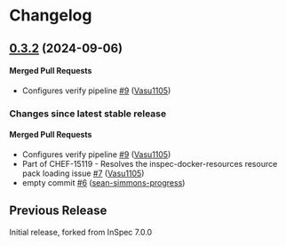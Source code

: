 # Changelog

<!-- latest_release 0.3.2 -->
## [0.3.2](https://github.com/inspec/inspec-docker-resources/tree/0.3.2) (2024-09-06)

#### Merged Pull Requests
- Configures verify pipeline [#9](https://github.com/inspec/inspec-docker-resources/pull/9) ([Vasu1105](https://github.com/Vasu1105))
<!-- latest_release -->

<!-- release_rollup -->
### Changes since latest stable release

#### Merged Pull Requests
- Configures verify pipeline [#9](https://github.com/inspec/inspec-docker-resources/pull/9) ([Vasu1105](https://github.com/Vasu1105)) <!-- 0.3.2 -->
- Part of CHEF-15119 - Resolves the inspec-docker-resources resource pack loading issue [#7](https://github.com/inspec/inspec-docker-resources/pull/7) ([Vasu1105](https://github.com/Vasu1105)) <!-- 0.3.1 -->
- empty commit [#6](https://github.com/inspec/inspec-docker-resources/pull/6) ([sean-simmons-progress](https://github.com/sean-simmons-progress)) <!-- 0.3.0 -->
<!-- release_rollup -->

<!-- latest_stable_release -->
<!-- latest_stable_release -->

## Previous Release

Initial release, forked from InSpec 7.0.0